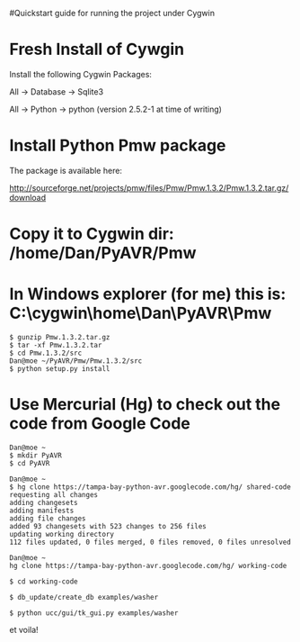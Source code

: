 #Quickstart guide for running the project under Cygwin

# Fresh Install of Cywgin #

Install the following Cygwin Packages:

All -> Database -> Sqlite3

All -> Python -> python (version 2.5.2-1 at time of writing)

# Install Python Pmw package #
The package is available here:

http://sourceforge.net/projects/pmw/files/Pmw/Pmw.1.3.2/Pmw.1.3.2.tar.gz/download

# Copy it to Cygwin dir: /home/Dan/PyAVR/Pmw

# In Windows explorer (for me) this is: C:\cygwin\home\Dan\PyAVR\Pmw

```
$ gunzip Pmw.1.3.2.tar.gz
$ tar -xf Pmw.1.3.2.tar
$ cd Pmw.1.3.2/src
Dan@moe ~/PyAVR/Pmw/Pmw.1.3.2/src
$ python setup.py install
```

# Use Mercurial (Hg) to check out the code from Google Code #
```
Dan@moe ~
$ mkdir PyAVR
$ cd PyAVR

Dan@moe ~
$ hg clone https://tampa-bay-python-avr.googlecode.com/hg/ shared-code
requesting all changes
adding changesets
adding manifests
adding file changes
added 93 changesets with 523 changes to 256 files
updating working directory
112 files updated, 0 files merged, 0 files removed, 0 files unresolved

Dan@moe ~
hg clone https://tampa-bay-python-avr.googlecode.com/hg/ working-code

$ cd working-code

$ db_update/create_db examples/washer

$ python ucc/gui/tk_gui.py examples/washer
```
et voila!
